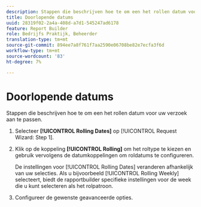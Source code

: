 ```yaml
---
description: Stappen die beschrijven hoe te om een het rollen datum voor uw verzoek aan te passen.
title: Doorlopende datums
uuid: 28319f02-2a4a-408d-a7d1-545247ad6178
feature: Report Builder
role: Bedrijfs Praktijk, Beheerder
translation-type: tm+mt
source-git-commit: 894ee7a8f761f7aa2590e06708be82e7ecfa3f6d
workflow-type: tm+mt
source-wordcount: '83'
ht-degree: 7%

---
```



# Doorlopende datums

Stappen die beschrijven hoe te om een het rollen datum voor uw verzoek aan te passen.

1. Selecteer **[!UICONTROL Rolling Dates]** op [!UICONTROL Request Wizard: Step 1].
1. Klik op de koppeling **[!UICONTROL Rolling]** om het roltype te kiezen en gebruik vervolgens de datumkoppelingen om roldatums te configureren.

   De instellingen voor [!UICONTROL Rolling Dates] veranderen afhankelijk van uw selecties. Als u bijvoorbeeld [!UICONTROL Rolling Weekly] selecteert, biedt de rapportbuilder specifieke instellingen voor de week die u kunt selecteren als het rolpatroon.

1. Configureer de gewenste geavanceerde opties.
